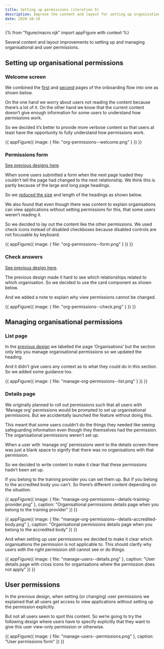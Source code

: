 ```yaml
---
title: Setting up permissions (iteration 5)
description: Improve the content and layout for setting up organisational and user permissions
date: 2020-10-19
---
```


{% from "figure/macro.njk" import appFigure with context %}

Several content and layout improvements to setting up and managing organisational and user permissions.

## Setting up organisational permissions

### Welcome screen

We combined the [first](/manage-teacher-training-applications/setting-up-permissions-iteration-4/#organisation-set-up-welcome-page) and [second](/manage-teacher-training-applications/setting-up-permissions-iteration-4/#organisation-set-up-information-page) pages of the onboarding flow into one as shown below.

On the one hand we worry about users not reading the content because there’s a lot of it. On the other hand we know that the current content doesn’t give enough information for some users to understand how permissions work.

So we decided it’s better to provide more verbose content so that users at least have the opportunity to fully understand how permissions work.

{{ appFigure({
  image: {
    file: "org-permissions--welcome.png"
  }
}) }}

### Permissions form

[See previous designs here](/manage-teacher-training-applications/setting-up-permissions-iteration-4/#organisation-set-up-permissions-form).

When some users submitted a form when the next page loaded they couldn’t tell the page had changed to the next relationship. We think this is partly because of the large and long page headings.

So we [reduced the size](/manage-teacher-training-applications/smaller-headings) and length of the headings as shown below.

We also found that even though there was content to explain organisations can view applications without setting permissions for this, that some users weren’t reading it.

So we decided to lay out the content like the other permissions. We used check icons instead of disabled checkboxes because disabled controls are not focusable by keyboard.

{{ appFigure({
  image: {
    file: "org-permissions--form.png"
  }
}) }}

### Check answers

[See previous design here](manage-teacher-training-applications/setting-up-permissions-iteration-4/#organisation-set-up-check-answers-page).

The previous design made it hard to see which relationships related to which organisation. So we decided to use the card component as shown below.

And we added a note to explain why view permissions cannot be changed.

{{ appFigure({
  image: {
    file: "org-permissions--check.png"
  }
}) }}

## Managing organisational permissions

### List page

In the [previous design](manage-teacher-training-applications/setting-up-permissions-iteration-4/#organisation-list-page) we labelled the page ‘Organisations’ but the section only lets you manage organisational permissions so we updated the heading.

And it didn’t give users any context as to what they could do in this section. So we added some guidance too.

{{ appFigure({
  image: {
    file: "manage-org-permissions--list.png"
  }
}) }}

### Details page

We originally planned to roll out permissions such that all users with ‘Manage org’ permissions would be prompted to set up organisational permissions. But we accidentally launched the feature without doing this.

This meant that some users couldn’t do the things they needed like seeing safeguarding information even though they themselves had the permission. The organisational permissions weren’t set up.

When a user with ‘manage org’ permissions went to the details screen there was just a blank space to signify that there was no organisations with that permission.

So we decided to write content to make it clear that these permissions hadn’t been set up.

If you belong to the training provider you can set them up. But if you belong to the accredited body you can’t. So there’s different content depending on the situation.

{{ appFigure({
  image: {
    file: "manage-org-permissions--details-training-provider.png"
  },
  caption: "Organisational permissions details page when you belong to the training provider"
}) }}

{{ appFigure({
  image: {
    file: "manage-org-permissions--details-accredited-body.png"
  },
  caption: "Organisational permissions details page when you belong to the accredited body"
}) }}

And when setting up user permissions we decided to make it clear which organisations the permission is not applicable to. This should clarify why users with the right permission still cannot see or do things.

{{ appFigure({
  image: {
    file: "manage-users--details.png"
  },
  caption: "User details page with cross icons for organisations where the permission does not apply"
}) }}

## User permissions

In the previous design, when setting (or changing) user permissions we explained that all users get access to view applications without setting up the permission explicitly.

But not all users seem to spot this content. So we’re going to try the following design where users have to specify explicitly that they want to give this user view-only permission or otherwise.

{{ appFigure({
  image: {
    file: "manage-users--permissions.png"
  },
  caption: "User permissions form"
}) }}
